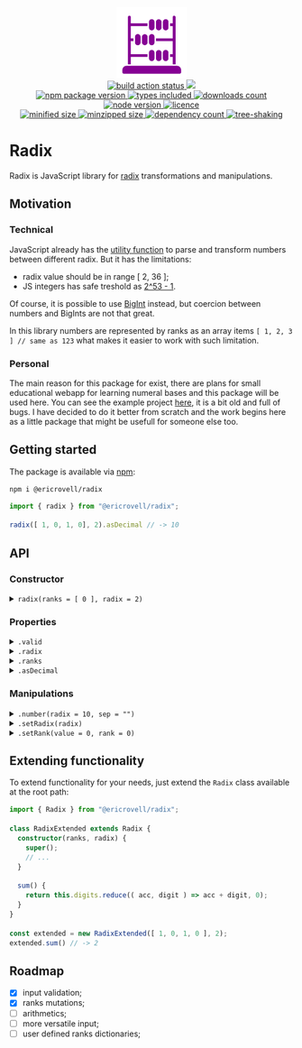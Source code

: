 <div align="center">
  <img
    alt="Abacus as symbol of representing numbers in different bases"
    src="assets/logo.svg"
    width="125px"
    height="125px"
    padding="25px"
  />
</div>

<div align="center">
  <a href="https://github.com/EricRovell/radix/actions">
    <img alt="build action status" src="https://github.com/EricRovell/radix/workflows/build/badge.svg" />
  </a>
  <a href="https://codecov.io/gh/EricRovell/radix">
    <img src="https://codecov.io/gh/EricRovell/radix/branch/main/graph/badge.svg?token=FHC119ASN8"/>
  </a>
</div>

<div align="center">
  <a href="https://www.npmjs.com/package/@ericrovell/radix">
    <img alt="npm package version" src="https://badgen.net/npm/v/@ericrovell/radix/" />
  </a>
  <a href="https://www.npmjs.com/package/@ericrovell/radix">
    <img alt="types included" src="https://badgen.net/npm/types/@ericrovell/radix/" />
  </a>
  <a href="https://www.npmjs.com/package/@ericrovell/radix">
    <img alt="downloads count" src="https://badgen.net/npm/dt/@ericrovell/radix/" />
  </a>
  <a href="https://www.npmjs.com/package/@ericrovell/radix">
    <img alt="node version" src="https://badgen.net/npm/node/@ericrovell/radix/" />
  </a>
  <a href="https://www.npmjs.com/package/@ericrovell/radix">
    <img alt="licence" src="https://badgen.net/npm/license/@ericrovell/radix/" />
  </a>
</div>

<div align="center">
  <a href="https://bundlephobia.com/package/@ericrovell/radix">
    <img alt="minified size" src="https://badgen.net/bundlephobia/min/@ericrovell/radix/" />
  </a>
  <a href="https://bundlephobia.com/package/@ericrovell/radix">
    <img alt="minzipped size" src="https://badgen.net/bundlephobia/minzip/@ericrovell/radix/" />
  </a>
  <a href="https://bundlephobia.com/package/@ericrovell/radix">
    <img alt="dependency count" src="https://badgen.net/bundlephobia/dependency-count/@ericrovell/radix/" />
  </a>
  <a href="https://bundlephobia.com/package/@ericrovell/radix">
    <img alt="tree-shaking" src="https://badgen.net/bundlephobia/tree-shaking/@ericrovell/radix/" />
  </a>
</div>

# Radix

Radix is JavaScript library for [radix](https://en.wikipedia.org/wiki/Radix) transformations and manipulations.

## Motivation

### Technical

JavaScript already has the [utility function](https://developer.mozilla.org/en-US/docs/Web/JavaScript/Reference/Global_Objects/parseInt) to parse and transform numbers between different radix. But it has the limitations:

- radix value should be in range [ 2, 36 ];
- JS integers has safe treshold as [2^53 - 1](https://developer.mozilla.org/en-US/docs/Web/JavaScript/Reference/Global_Objects/Number/isSafeInteger).

Of course, it is possible to use [BigInt](https://developer.mozilla.org/en-US/docs/Web/JavaScript/Reference/Global_Objects/BigInt) instead, but coercion between numbers and BigInts are not that great.

In this library numbers are represented by ranks as an array items `[ 1, 2, 3 ] // same as 123` what makes it easier to work with such limitation.

### Personal

The main reason for this package for exist, there are plans for small educational webapp for learning numeral bases and this package will be used here. You can see the example project [here](https://numbers-i76mhuwte.now.sh/en/welcome), it is a bit old and full of bugs. I have decided to do it better from scratch and the work begins here as a little package that might be usefull for someone else too.

## Getting started

The package is available via [npm](https://www.npmjs.com/package/@ericrovell/radix):

```
npm i @ericrovell/radix
```

```ts
import { radix } from "@ericrovell/radix";

radix([ 1, 0, 1, 0], 2).asDecimal // -> 10
```

## API

### Constructor

<details>
  <summary>
    <code>radix(ranks = [ 0 ], radix = 2)</code>
  </summary>

  Constructs a number from given ranks and specified radix.
  The input is validated, more about the validation rules in `.valid` property description.

  In case of invalid input the fallback is number 0 in binary system.

  ```ts
  radix().asDecimal                           // -> 0
  radix([ 1, 0, 0 ]).asDecimal                // -> 4
  radix([ 1, 0, 0, 1, 1, 0, 1 ], 2).asDecimal // -> 77
  radix([ 5, 0 ], 2).asDecimal                // -> 0, invalid input
  ```
</details>

### Properties

<details>
  <summary>
    <code>.valid</code>
  </summary>

  Returns the boolean indicating whether or not the input was valid.

  Radix should be positive integer equal or larger than 2. Unary base system's are not supported.
  It complicated the code too much and too primitive to be practical.

  Each rank should be non-negative integer and have a value less than radix.

  ```ts
  radix([ 1, 1, 0 ], 2).valid    // -> true
  radix([ 0, 1, 2, 8 ], 8).valid // -> false, rank can't be 8 for the base 8
  radix([ 1, 1, 0 ], 2).valid    // -> true
  radix([ 1, 1, 0 ], 1.5).valid  // -> false, radix should be an integer
  radix([ 0, 1, 2, 8 ], 0).valid // -> false, radix should be a positive integer
  ```
</details>

<details>
  <summary>
    <code>.radix</code>
  </summary>

  Returns number's [radix](https://en.wikipedia.org/wiki/Radix) value.

  ```ts
  radix([ 1, 0, 1], 2).radix // -> 2
  ```
</details>

<details>
  <summary>
    <code>.ranks</code>
  </summary>

  Returns ranks the number consists of.

  ```ts
  radix([ 1, 0, 1], 2).ranks // -> [ 1, 0, 1 ]
  ```
</details>

<details>
  <summary>
    <code>.asDecimal</code>
  </summary>

  Returns the numeric decimal representation.

  ```ts
  radix([ 1, 0, 1, 0 ], 2).asDecimal // -> 10
  radix([ 2, 4, 5 ], 8).asDecimal    // -> 165
  ```
</details>

### Manipulations

<details>
  <summary>
    <code>.number(radix = 10, sep = "")</code>
  </summary>

  Constructs a number's string representation with specified radix.

  ```ts
  radix([ 1, 0, 1, 0 ], 2).number()       // -> "10"
  radix([ 1, 0, 1, 0 ], 2).number(8)      // -> "12"
  radix([ 1, 0, 1, 0 ], 2).number(8, ",") // -> "1,2"
  ```
</details>

<details>
  <summary>
    <code>.setRadix(radix)</code>
  </summary>

  Changes the number's radix and returns a new `Radix` instance.

  ```ts
  radix([ 1, 0, 1, 0 ], 2).setRadix(10) // [ 1, 0 ]
  radix([ 1, 0, 1, 0 ], 2).setRadix(8)  // [ 1, 2 ]
  radix([ 1, 0, 1, 0 ], 2).setRadix(2)  // [ 1, 0, 1, 0 ]
  
  // shortcuts
  radix([ 1, 0 ], 10).binary         // [ 1, 0, 1, 0 ]
  radix([ 1, 0 ], 10).octal          // [ 1, 2 ]
  radix([ 1, 0 ], 2).decimal         // [ 2 ]
  radix([ 1, 0 ], 10).hexadecimal    // [ 10 ]
  radix([ 1, 2, 3 ], 10).sexagesimal // [ 7, 11 ]
  ```

  The are also some shortcut properties for most used radix transformations.

  ```ts
  radix([ 1, 0 ], 10).binary         // [ 1, 0, 1, 0 ]
  radix([ 1, 0 ], 10).octal          // [ 1, 2 ]
  radix([ 1, 0 ], 2).decimal         // [ 2 ]
  radix([ 1, 0 ], 10).hexadecimal    // [ 10 ]
  radix([ 1, 2, 3 ], 10).sexagesimal // [ 7, 11 ]
  ```
</details>

<details>
  <summary>
    <code>.setRank(value = 0, rank = 0)</code>
  </summary>

  Changes the value of specific rank and returns the number as new `Radix` instance.

  ```ts
  radix([ 1, 0, 1 ], 2).setRank(0).ranks                      // -> [ 1, 0, 0 ]);
  radix([ 1, 0, 1 ], 2).setRank(1, 1).ranks                   // -> [ 1, 1, 1 ]);
  radix([ 4, 0, 5, 7 ], 8).setRank(7, 3).ranks                // -> [ 7, 0, 5, 7 ]);
  radix([ 1, 0, 1, 0, 1, 1, 1, 0, 1 ], 2).setRank(1, 5).ranks // -> [ 1, 0, 1, 1, 1, 1, 1, 0, 1 ]);
  ```

  Note: remember, that ranks and array indexes have the reversed order. Ranks order increments to the left:

  123 = 1 * 10^**2** + 2 * 10^**1** + 3 * 10^**0**
</details>

## Extending functionality

To extend functionality for your needs, just extend the `Radix` class available at the root path:

```ts
import { Radix } from "@ericrovell/radix";

class RadixExtended extends Radix {
  constructor(ranks, radix) {
    super();
    // ...
  }

  sum() {
    return this.digits.reduce(( acc, digit ) => acc + digit, 0);
  }
}

const extended = new RadixExtended([ 1, 0, 1, 0 ], 2);
extended.sum() // -> 2
```

## Roadmap

- [x] input validation;
- [x] ranks mutations;
- [ ] arithmetics;
- [ ] more versatile input;
- [ ] user defined ranks dictionaries;